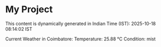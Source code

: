 # My Project

This content is dynamically generated in Indian Time (IST): 2025-10-18 08:14:02 IST


Current Weather in Coimbatore:
Temperature: 25.88 °C
Condition: mist
